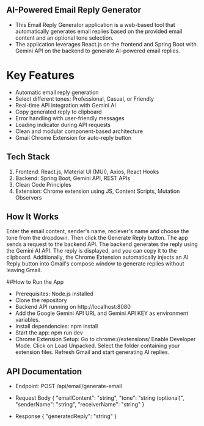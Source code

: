 ## AI-Powered Email Reply Generator
- This Email Reply Generator application is a web-based tool that automatically generates email replies based on the provided email content and an optional tone selection. 
- The application leverages React.js on the frontend and Spring Boot with Gemini API on the backend to generate AI-powered email replies.

# Key Features
- Automatic email reply generation
- Select different tones: Professional, Casual, or Friendly
- Real-time API integration with Gemini AI
- Copy generated reply to clipboard
- Error handling with user-friendly messages
- Loading indicator during API requests
- Clean and modular component-based architecture
- Gmail Chrome Extension for auto-reply button

## Tech Stack
1. Frontend: React.js, Material UI (MUI), Axios, React Hooks
2. Backend: Spring Boot, Gemini API, REST APIs
3. Clean Code Principles
4. Extension: Chrome extension using JS, Content Scripts, Mutation Observers

## How It Works
Enter the email content, sender's name, reciever's name and choose the tone from the dropdown. Then click the Generate Reply button.
The app sends a request to the backend API. The backend generates the reply using the Gemini AI API.
The reply is displayed, and you can copy it to the clipboard.
Additionally, the Chrome Extension automatically injects an AI Reply button into Gmail's compose window to generate replies without leaving Gmail.

##How to Run the App
- Prerequisites: Node.js installed
- Clone the repository
- Backend API running on http://localhost:8080
- Add the Google Gemini API URL and Gemini API KEY as environment variables.
- Install dependencies: npm install
- Start the app: npm run dev
- Chrome Extension Setup: Go to chrome://extensions/
                          Enable Developer Mode.
                          Click on Load Unpacked.
                          Select the folder containing your extension files.
                          Refresh Gmail and start generating AI replies.

## API Documentation
- Endpoint: POST /api/email/generate-email
- Request Body
  {
    "emailContent": "string",
    "tone": "string (optional)",
    "senderName": "string",
    "receiverName": "string"
  }

- Response
  {
    "generatedReply": "string"
  }
